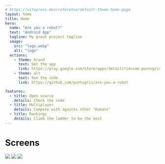 ```yaml
---
# https://vitepress.dev/reference/default-theme-home-page
layout: home
title: Home
hero:
  name: "Are you a robot?"
  text: "Android App"
  tagline: My great project tagline
  image:
    src: "logo.webp"
    alt: "logo"
  actions:
    - theme: brand
      text: Get the app
      link: https://play.google.com/store/apps/details?id=com.puntogris.areyouarobot
    - theme: alt
      text: See the code
      link: https://github.com/puntogris/are-you-a-robot

features:
  - title: Open source
    details: Check the code
  - title: Multiplayer
    details: Compete with againts other "Humans"
  - title: Rankings
    details: Climb the ladder to be the best
---
```


<h1 class="font-bold text-lg text-center mt-12">Screens</h1>
<div class="grid sm:grid-cols-3 max-w-5xl mx-auto gap-2 mt-4 grid-cols-1 sm:px-4 px-24">
  <img src="/1.webp" />
  <img src="/2.webp" />
  <img src="/3.webp" />
</div>